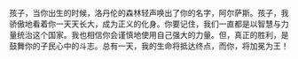 孩子，当你出生的时候，洛丹伦的森林轻声唤出了你的名字，阿尔萨斯。孩子，我骄傲地看着你一天天长大，成为正义的化身。你要记住，我们一直都是以智慧与力量统治这个国家。我也相信你会谨慎地使用自己强大的力量。但，真正的胜利，是鼓舞你的子民心中的斗志。总有一天，我的生命将抵达终点，而你，将加冕为王！